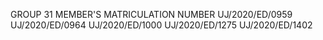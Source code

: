 GROUP 31 MEMBER'S MATRICULATION NUMBER
UJ/2020/ED/0959
UJ/2020/ED/0964
UJ/2020/ED/1000
UJ/2020/ED/1275
UJ/2020/ED/1402

